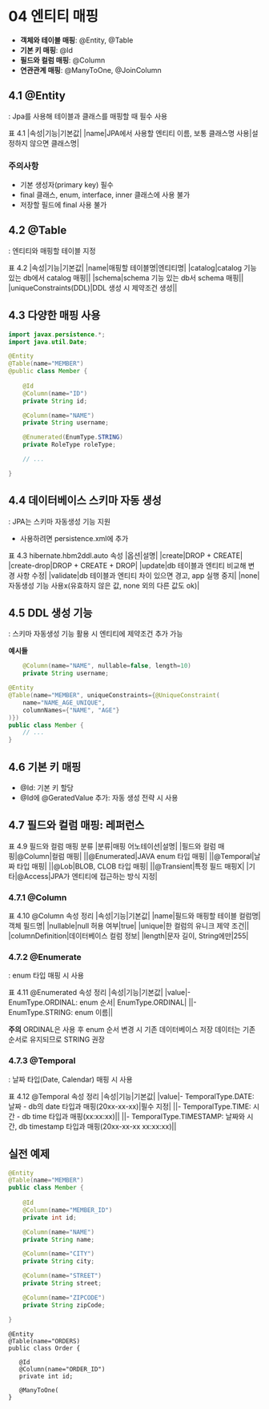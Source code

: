 # 04 엔티티 매핑
- **객체와 테이블 매핑**: @Entity, @Table
- **기본 키 매핑**: @Id
- **필드와 컬럼 매핑**: @Column
- **연관관계 매핑**: @ManyToOne, @JoinColumn

## 4.1 @Entity
: Jpa를 사용해 테이블과 클래스를 매핑할 때 필수 사용

표 4.1
|속성|기능|기본값|
|name|JPA에서 사용할 엔티티 이름, 보통 클래스명 사용|설정하지 않으면 클래스명|

### **주의사항**
- 기본 생성자(primary key) 필수
- final 클래스, enum, interface, inner 클래스에 사용 불가
- 저장할 필드에 final 사용 불가

## 4.2 @Table
: 엔티티와 매핑할 테이블 지정

표 4.2
|속성|기능|기본값|
|name|매핑할 테이블명|엔티티명|
|catalog|catalog 기능 있는 db에서 catalog 매핑||
|schema|schema 기능 있는 db서 schema 매핑||
|uniqueConstraints(DDL)|DDL 생성 시 제약조건 생성||

## 4.3 다양한 매핑 사용
```java
import javax.persistence.*;
import java.util.Date;

@Entity
@Table(name="MEMBER")
@public class Member {
    
    @Id
    @Column(name="ID")
    private String id;

    @Column(name="NAME")
    private String username;

    @Enumerated(EnumType.STRING)
    private RoleType roleType;

    // ...

}
```

## 4.4 데이터베이스 스키마 자동 생성
: JPA는 스키마 자동생성 기능 지원
- 사용하려면 persistence.xml에 <property name="hibernate.hbm2ddl.auto" value="create" /> 추가

표 4.3 hibernate.hbm2ddl.auto 속성
|옵션|설명|
|create|DROP + CREATE|
|create-drop|DROP + CREATE + DROP|
|update|db 테이블과 엔티티 비교해 변경 사항 수정|
|validate|db 테이블과 엔티티 차이 있으면 경고, app 실행 중지|
|none|자동생성 기능 사용x(유효하지 않은 값, none 외의 다른 값도 ok)|

## 4.5 DDL 생성 기능
: 스키마 자동생성 기능 활용 시 엔티티에 제약조건 추가 가능

**예시들**
```java
    @Column(name="NAME", nullable=false, length=10)
    private String username;
```
```java
@Entity
@Table(name="MEMBER", uniqueConstraints={@UniqueConstraint(
    name="NAME_AGE_UNIQUE",
    columnNames={"NAME", "AGE"}
)})
public class Member {
    // ...
}
```

## 4.6 기본 키 매핑
- @Id: 기본 키 할당
- @Id에 @GeratedValue 추가: 자동 생성 전략 시 사용

## 4.7 필드와 컬럼 매핑: 레퍼런스
표 4.9 필드와 컬럼 매핑 분류
|분류|매핑 어노테이션|설명|
|필드와 컬럼 매핑|@Column|컬럼 매핑|
||@Enumerated|JAVA enum 타입 매핑|
||@Temporal|날짜 타입 매핑|
||@Lob|BLOB, CLOB 타입 매핑|
||@Transient|특정 필드 매핑X|
|기타|@Access|JPA가 엔티티에 접근하는 방식 지정|

### 4.7.1 @Column
표 4.10 @Column 속성 정리
|속성|기능|기본값|
|name|필드와 매핑할 테이블 컬럼명|객체 필드명|
|nullable|null 허용 여부|true|
|unique|한 컬럼의 유니크 제약 조건||
|columnDefinition|데이터베이스 컬럼 정보|
|length|문자 길이, String에만|255|

### 4.7.2 @Enumerate
: enum 타입 매핑 시 사용

표 4.11 @Enumerated 속성 정리
|속성|기능|기본값|
|value|- EnumType.ORDINAL: enum 순서| EnumType.ORDINAL|
||- EnumType.STRING: enum 이름||

**주의**
ORDINAL은 사용 후 enum 순서 변경 시 기존 데이터베이스 저장 데이터는 기존 순서로 유지되므로 STRING 권장

### 4.7.3 @Temporal
: 날짜 타입(Date, Calendar) 매핑 시 사용

표 4.12 @Temporal 속성 정리
|속성|기능|기본값|
|value|- TemporalType.DATE: 날짜 - db의 date 타입과 매핑(20xx-xx-xx)|필수 지정|
||- TemporalType.TIME: 시간 - db time 타입과 매핑(xx:xx:xx)||
||- TemporalType.TIMESTAMP: 날짜와 시간, db timestamp 타입과 매핑(20xx-xx-xx xx:xx:xx)||

## 실전 예제
```java
@Entity
@Table(name="MEMBER")
public class Member {
    
    @Id
    @Column(name="MEMBER_ID")
    private int id;

    @Column(name="NAME")
    private String name;

    @Column(name="CITY")
    private String city;

    @Column(name="STREET")
    private String street;

    @Column(name="ZIPCODE")
    private String zipCode;

}
```
```
@Entity
@Table(name="ORDERS)
public class Order {
   
   @Id
   @Column(name="ORDER_ID")
   private int id;

   @ManyToOne(
}
```
